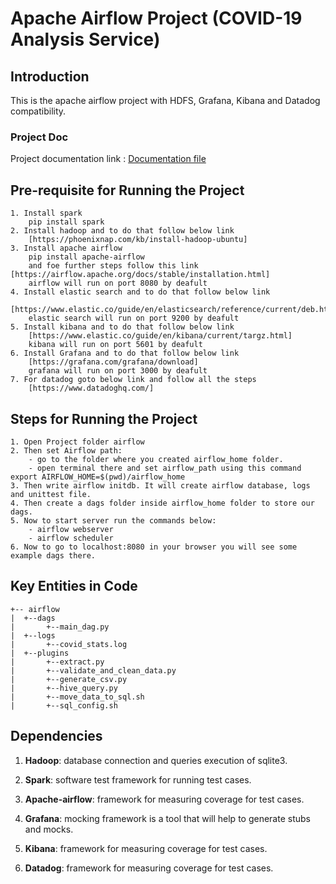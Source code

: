 Apache Airflow Project (COVID-19 Analysis Service)
===============

Introduction
----
This is the apache airflow project with HDFS, Grafana, Kibana and Datadog compatibility.


### Project Doc

Project documentation link : [Documentation file](https://docs.google.com/document/d/1emYYIOu9f7Vru9Z0EurjiF3brb9SMe8yAzpxLmNDKuo/edit)


Pre-requisite for Running the Project
---
```   
1. Install spark
    pip install spark
2. Install hadoop and to do that follow below link
    [https://phoenixnap.com/kb/install-hadoop-ubuntu]
3. Install apache airflow
    pip install apache-airflow
    and foe further steps follow this link [https://airflow.apache.org/docs/stable/installation.html]
    airflow will run on port 8080 by deafult
4. Install elastic search and to do that follow below link
    [https://www.elastic.co/guide/en/elasticsearch/reference/current/deb.html]
    elastic search will run on port 9200 by deafult
5. Install kibana and to do that follow below link
    [https://www.elastic.co/guide/en/kibana/current/targz.html]
    kibana will run on port 5601 by deafult
6. Install Grafana and to do that follow below link
    [https://grafana.com/grafana/download]
    grafana will run on port 3000 by deafult
7. For datadog goto below link and follow all the steps
    [https://www.datadoghq.com/]
```


Steps for Running the Project
---
```   
1. Open Project folder airflow
2. Then set Airflow path:
    - go to the folder where you created airflow_home folder.
    - open terminal there and set airflow_path using this command export AIRFLOW_HOME=$(pwd)/airflow_home
3. Then write airflow initdb. It will create airflow database, logs and unittest file.
4. Then create a dags folder inside airflow_home folder to store our dags.
5. Now to start server run the commands below:
    - airflow webserver
    - airflow scheduler
6. Now to go to localhost:8080 in your browser you will see some example dags there.
```


Key Entities in Code
----
```   
+-- airflow
|  +--dags
|       +--main_dag.py
|  +--logs
|       +--covid_stats.log
|  +--plugins
|       +--extract.py
|       +--validate_and_clean_data.py
|       +--generate_csv.py
|       +--hive_query.py
|       +--move_data_to_sql.sh
|       +--sql_config.sh
```


Dependencies
----
1. **Hadoop**: database connection and queries execution of sqlite3.    

2. **Spark**: software test framework for running test cases.

3. **Apache-airflow**: framework for measuring coverage for test cases.

4. **Grafana**: mocking framework is a tool that will help to generate stubs and mocks.

5. **Kibana**: framework for measuring coverage for test cases.

6. **Datadog**: framework for measuring coverage for test cases.
